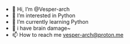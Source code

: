 - 👋 Hi, I’m @Vesper-arch
- 👀 I’m interested in Python
- 🌱 I’m currently learning Python
- 💞️ i have brain damage~
- 📫 How to reach me vesper-arch@proton.me

<!---
PythonRail/PythonRail is a ✨ special ✨ repository because its `README.md` (this file) appears on your GitHub profile.
You can click the Preview link to take a look at your changes.
--->
